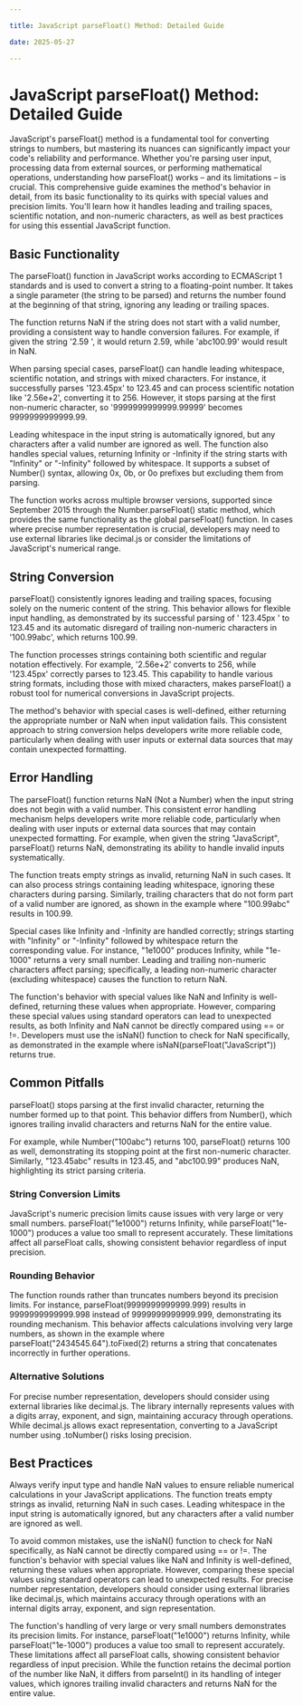 ```yaml
---

title: JavaScript parseFloat() Method: Detailed Guide

date: 2025-05-27

---
```



# JavaScript parseFloat() Method: Detailed Guide

JavaScript's parseFloat() method is a fundamental tool for converting strings to numbers, but mastering its nuances can significantly impact your code's reliability and performance. Whether you're parsing user input, processing data from external sources, or performing mathematical operations, understanding how parseFloat() works – and its limitations – is crucial. This comprehensive guide examines the method's behavior in detail, from its basic functionality to its quirks with special values and precision limits. You'll learn how it handles leading and trailing spaces, scientific notation, and non-numeric characters, as well as best practices for using this essential JavaScript function.


## Basic Functionality

The parseFloat() function in JavaScript works according to ECMAScript 1 standards and is used to convert a string to a floating-point number. It takes a single parameter (the string to be parsed) and returns the number found at the beginning of that string, ignoring any leading or trailing spaces.

The function returns NaN if the string does not start with a valid number, providing a consistent way to handle conversion failures. For example, if given the string '2.59 ', it would return 2.59, while 'abc100.99' would result in NaN.

When parsing special cases, parseFloat() can handle leading whitespace, scientific notation, and strings with mixed characters. For instance, it successfully parses '123.45px' to 123.45 and can process scientific notation like '2.56e+2', converting it to 256. However, it stops parsing at the first non-numeric character, so '9999999999999.99999' becomes 9999999999999.99.

Leading whitespace in the input string is automatically ignored, but any characters after a valid number are ignored as well. The function also handles special values, returning Infinity or -Infinity if the string starts with "Infinity" or "-Infinity" followed by whitespace. It supports a subset of Number() syntax, allowing 0x, 0b, or 0o prefixes but excluding them from parsing.

The function works across multiple browser versions, supported since September 2015 through the Number.parseFloat() static method, which provides the same functionality as the global parseFloat() function. In cases where precise number representation is crucial, developers may need to use external libraries like decimal.js or consider the limitations of JavaScript's numerical range.


## String Conversion

parseFloat() consistently ignores leading and trailing spaces, focusing solely on the numeric content of the string. This behavior allows for flexible input handling, as demonstrated by its successful parsing of ' 123.45px ' to 123.45 and its automatic disregard of trailing non-numeric characters in '100.99abc', which returns 100.99.

The function processes strings containing both scientific and regular notation effectively. For example, '2.56e+2' converts to 256, while '123.45px' correctly parses to 123.45. This capability to handle various string formats, including those with mixed characters, makes parseFloat() a robust tool for numerical conversions in JavaScript projects.

The method's behavior with special cases is well-defined, either returning the appropriate number or NaN when input validation fails. This consistent approach to string conversion helps developers write more reliable code, particularly when dealing with user inputs or external data sources that may contain unexpected formatting.


## Error Handling

The parseFloat() function returns NaN (Not a Number) when the input string does not begin with a valid number. This consistent error handling mechanism helps developers write more reliable code, particularly when dealing with user inputs or external data sources that may contain unexpected formatting. For example, when given the string "JavaScript", parseFloat() returns NaN, demonstrating its ability to handle invalid inputs systematically.

The function treats empty strings as invalid, returning NaN in such cases. It can also process strings containing leading whitespace, ignoring these characters during parsing. Similarly, trailing characters that do not form part of a valid number are ignored, as shown in the example where "100.99abc" results in 100.99.

Special cases like Infinity and -Infinity are handled correctly; strings starting with "Infinity" or "-Infinity" followed by whitespace return the corresponding value. For instance, "1e1000" produces Infinity, while "1e-1000" returns a very small number. Leading and trailing non-numeric characters affect parsing; specifically, a leading non-numeric character (excluding whitespace) causes the function to return NaN.

The function's behavior with special values like NaN and Infinity is well-defined, returning these values when appropriate. However, comparing these special values using standard operators can lead to unexpected results, as both Infinity and NaN cannot be directly compared using == or !=. Developers must use the isNaN() function to check for NaN specifically, as demonstrated in the example where isNaN(parseFloat("JavaScript")) returns true.


## Common Pitfalls

parseFloat() stops parsing at the first invalid character, returning the number formed up to that point. This behavior differs from Number(), which ignores trailing invalid characters and returns NaN for the entire value.

For example, while Number("100abc") returns 100, parseFloat() returns 100 as well, demonstrating its stopping point at the first non-numeric character. Similarly, "123.45abc" results in 123.45, and "abc100.99" produces NaN, highlighting its strict parsing criteria.


### String Conversion Limits

JavaScript's numeric precision limits cause issues with very large or very small numbers. parseFloat("1e1000") returns Infinity, while parseFloat("1e-1000") produces a value too small to represent accurately. These limitations affect all parseFloat calls, showing consistent behavior regardless of input precision.


### Rounding Behavior

The function rounds rather than truncates numbers beyond its precision limits. For instance, parseFloat(9999999999999.999) results in 9999999999999.998 instead of 9999999999999.999, demonstrating its rounding mechanism. This behavior affects calculations involving very large numbers, as shown in the example where parseFloat("2434545.64").toFixed(2) returns a string that concatenates incorrectly in further operations.


### Alternative Solutions

For precise number representation, developers should consider using external libraries like decimal.js. The library internally represents values with a digits array, exponent, and sign, maintaining accuracy through operations. While decimal.js allows exact representation, converting to a JavaScript number using .toNumber() risks losing precision.


## Best Practices

Always verify input type and handle NaN values to ensure reliable numerical calculations in your JavaScript applications. The function treats empty strings as invalid, returning NaN in such cases. Leading whitespace in the input string is automatically ignored, but any characters after a valid number are ignored as well.

To avoid common mistakes, use the isNaN() function to check for NaN specifically, as NaN cannot be directly compared using == or !=. The function's behavior with special values like NaN and Infinity is well-defined, returning these values when appropriate. However, comparing these special values using standard operators can lead to unexpected results. For precise number representation, developers should consider using external libraries like decimal.js, which maintains accuracy through operations with an internal digits array, exponent, and sign representation.

The function's handling of very large or very small numbers demonstrates its precision limits. For instance, parseFloat("1e1000") returns Infinity, while parseFloat("1e-1000") produces a value too small to represent accurately. These limitations affect all parseFloat calls, showing consistent behavior regardless of input precision. While the function retains the decimal portion of the number like NaN, it differs from parseInt() in its handling of integer values, which ignores trailing invalid characters and returns NaN for the entire value.

